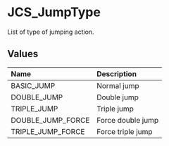 # JCS_JumpType

List of type of jumping action.

## Values

| Name              | Description       |
|:------------------|:------------------|
| BASIC_JUMP        | Normal jump       |
| DOUBLE_JUMP       | Double jump       |
| TRIPLE_JUMP       | Triple jump       |
| DOUBLE_JUMP_FORCE | Force double jump |
| TRIPLE_JUMP_FORCE | Force triple jump |
